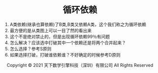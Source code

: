 # <center>循环依赖</center>

1. A类依赖(继承也算依赖)了B类,B类又依赖A类，这个我们称之为循环依赖
2. 最方便的是从类图上可以一目了然的看出来
3. 这个不是绝对禁止的，但是出现循环依赖99％有问题
4. 怎么解决？应该选中打破其中一个依赖还是将两个合并起来？
5. 怎么选择？参考S原则
6. 如果选择打破，打破谁依赖谁？不好确定的时候参考D原则

<center> Copyright © 2021 天下数学引擎科技（深圳）有限公司 All Rights Reserved</center>